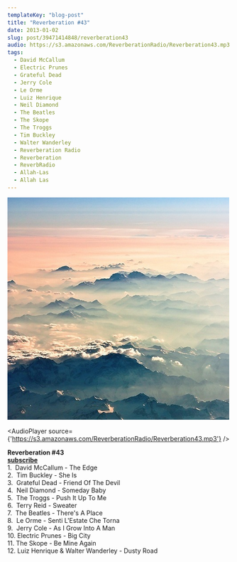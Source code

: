 ```yaml
---
templateKey: "blog-post"
title: "Reverberation #43"
date: 2013-01-02
slug: post/39471414848/reverberation43
audio: https://s3.amazonaws.com/ReverberationRadio/Reverberation43.mp3
tags:
  - David McCallum
  - Electric Prunes
  - Grateful Dead
  - Jerry Cole
  - Le Orme
  - Luiz Henrique
  - Neil Diamond
  - The Beatles
  - The Skope
  - The Troggs
  - Tim Buckley
  - Walter Wanderley
  - Reverberation Radio
  - Reverberation
  - ReverbRadio
  - Allah-Las
  - Allah Las
---
```


![Reverberation #43](../images/e31cd2caa88f1dd0d1304be747644038ed4f9e4ae851e75d24a2269be9b46025.png)

<AudioPlayer source={'https://s3.amazonaws.com/ReverberationRadio/Reverberation43.mp3'} />

<p><strong>Reverberation #43<br /></strong><strong><a href="https://itunes.apple.com/us/podcast/reverberation-radio/id520739212?ign-mpt=uo%3D4" title="subscribe" target="_blank">subscribe</a></strong><br />1. &nbsp;David McCallum - The Edge<br />2. &nbsp;Tim Buckley - She Is<br />3. &nbsp;Grateful Dead - Friend Of The Devil<br />4. &nbsp;Neil Diamond - Someday Baby<br />5. &nbsp;The Troggs - Push It Up To Me<br />6. &nbsp;Terry Reid - Sweater<br />7. &nbsp;The Beatles - There's A Place<br />8. &nbsp;Le Orme - Senti L'Estate Che Torna<br />9. &nbsp;Jerry Cole - As I Grow Into A Man<br />10. Electric Prunes - Big City<br />11. The Skope - Be Mine Again<br />12. Luiz Henrique &amp; Walter Wanderley - Dusty Road<strong><br /></strong></p>
